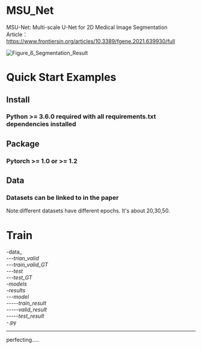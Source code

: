 # MSU_Net
MSU-Net: Multi-scale U-Net for 2D Medical Image Segmentation \
Article：https://www.frontiersin.org/articles/10.3389/fgene.2021.639930/full

![Figure_6_Segmentation_Result](https://user-images.githubusercontent.com/50656765/125736033-501fa324-f6bf-4622-b124-41d4ee497811.jpg)

# Quick Start Examples

## Install
### Python >= 3.6.0 required with all requirements.txt dependencies installed

## Package
### Pytorch >= 1.0 or >= 1.2

## Data
### Datasets can be linked to in the paper
Note:different datasets have different epochs. It's about 20,30,50.

# Train

-data_*\
---trian_valid\
---train_valid_GT\
---test\
---test_GT\
-models\
-results\
---model\
-----train_result\
-----valid_result\
-----test_result\
-*.py

****


perfecting.....
